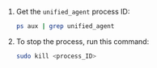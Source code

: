 1. Get the `unified_agent` process ID:

    ```bash
    ps aux | grep unified_agent
    ```

1. To stop the process, run this command:

    ```bash
    sudo kill <process_ID>
    ```